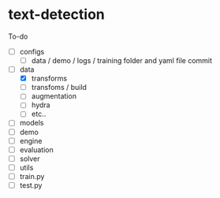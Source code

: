 # text-detection


To-do

- [ ] configs
  - [ ] data / demo / logs / training folder and yaml file commit
- [ ] data
  - [X] transforms
  - [ ] transfoms / build
  - [ ] augmentation
  - [ ] hydra
  - [ ] etc..
- [ ] models
- [ ] demo
- [ ] engine
- [ ] evaluation
- [ ] solver
- [ ] utils
- [ ] train.py
- [ ] test.py
